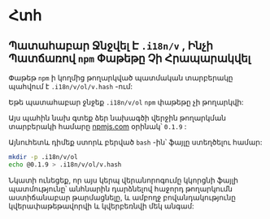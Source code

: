 # Հտհ

## Պատահաբար Ջնջվել Է `.i18n/v` , Ինչի Պատճառով `npm` Փաթեթը Չի Հրապարակվել

Փաթեթ `npm` ի կողմից թողարկված պատմական տարբերակը պահվում է `.i18n/v/ol/v.hash` -ում:

Եթե պատահաբար ջնջեք `.i18n/v/ol` `npm` փաթեթը չի թողարկվի:

Այս պահին նախ գտեք ձեր նախագծի վերջին թողարկման տարբերակի համարը [npmjs.com](//npmjs.com) օրինակ՝ `0.1.9` :

Այնուհետև դիմեք ստորև բերված `bash` -ին՝ ֆայլը ստեղծելու համար:

```bash
mkdir -p .i18n/v/ol
echo @0.1.9 > .i18n/v/ol/v.hash
```

Նկատի ունեցեք, որ այս կերպ վերանորոգումը կկորցնի ֆայլի պատմությունը՝ անհնարին դարձնելով հաջորդ թողարկումն աստիճանաբար թարմացնելը, և ամբողջ բովանդակությունը կվերափաթեթավորվի և կվերբեռնվի մեկ անգամ: